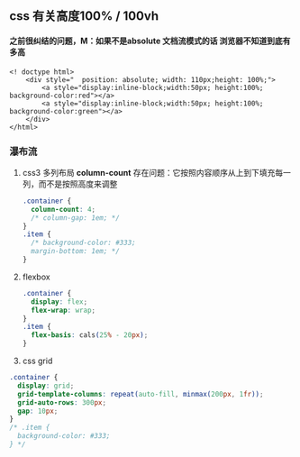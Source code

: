 ## css 有关高度100% / 100vh
#### 之前很纠结的问题，M：如果不是absolute 文档流模式的话 浏览器不知道到底有多高

````
<! doctype html>
	<div style="  position: absolute; width: 110px;height: 100%;">
		<a style="display:inline-block;width:50px; height:100%; background-color:red"></a>
		<a style="display:inline-block;width:50px; height:100%; background-color:green"></a>
	</div>
</html>
````

### 瀑布流

1. css3 多列布局 **column-count**  存在问题：它按照内容顺序从上到下填充每一列，而不是按照高度来调整

   ```css
   .container {
     column-count: 4;
     /* column-gap: 1em; */
   }
   .item {
     /* background-color: #333;
     margin-bottom: 1em; */
   }
   ```

2. flexbox

   ```css
   .container {
     display: flex;
     flex-wrap: wrap;
   }
   .item {
     flex-basis: cals(25% - 20px);
   }
   ```

3. css grid

```css
.container {
  display: grid;
  grid-template-columns: repeat(auto-fill, minmax(200px, 1fr));
  grid-auto-rows: 300px;
  gap: 10px;
}
/* .item {
  background-color: #333;
} */
```

